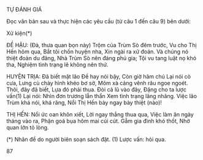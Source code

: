 TỰ ĐÁNH GIÁ

Đọc văn bản sau và thực hiện các yêu cầu (từ câu 1 đến câu 9) bên dưới:

Xử kiện(*)

ĐỀ HẬU:
(Đà, thưa quan bọn này)
Trộm của Trùm Sò đêm trước,
Vu cho Thị Hến hôm qua,
Bắt tôi chốn huyện nha,
Xin ngài ra xử đoán.
Và chúng nó thiệt đoàn du đãng,
Nhà Trùm Sò nên đáng phú gia;
Tội vu tang luật nọ khó tha,
Nghiệm tình trạng lẽ không nên thứ.

HUYỆN TRỊA:
Đã biết mặt lão Đề hay nói bậy,
Còn giờ hãm chú Lại nói cò cưa,
Lưng cù chày hình khéo bơ sờ,
Mõm xà cảng vênh râu ngoe ngoét.
Thôi, đây đã biết,
Lựa đó phải thua.
Đòi cả lũ vào đây,
Đặng cho ta lược vấn(1)
Lại nói: Nhìn đơn trương lẫn thẩn
Xem tình trạng lãng nhãng.
Việc lão Trùm khá nói, khá răng,
Nổi Thị Hến bày ngay bày thiệt (nào)!

THỊ HẾN:
Nổi ức oan khôn xiết,
Lời ngay thẳng thua qua,
Việc làm ăn ngày tháng vào ra,
Phận goá bụa hôm mai cúi cút.
Gẫm gia đình khó thốt,
Nhờ quan lớn tỏ lòng.

(*) Nhân đề do người biên soạn sách đặt.
(1) Lược vấn: hỏi qua.

87